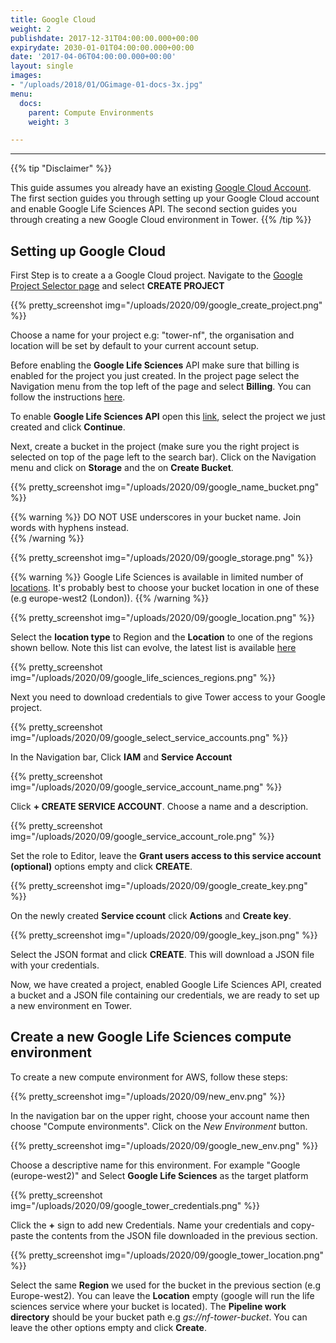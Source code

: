 ```yaml
---
title: Google Cloud
weight: 2
publishdate: 2017-12-31T04:00:00.000+00:00
expirydate: 2030-01-01T04:00:00.000+00:00
date: '2017-04-06T04:00:00.000+00:00'
layout: single
images:
- "/uploads/2018/01/OGimage-01-docs-3x.jpg"
menu:
  docs:
    parent: Compute Environments
    weight: 3

---
```

---
{{% tip "Disclaimer" %}}
<!-- If you already have Batch environment pre-configured skip Froge and go to Launch -->
This guide assumes you already have an existing [Google Cloud Account](https://console.cloud.google.com). The first section guides you through setting up your Google Cloud account and enable Google Life Sciences API. The second section guides you through creating a new Google Cloud environment in Tower.
{{% /tip %}}

## Setting up Google Cloud

First Step is to create a a Google Cloud project. Navigate to the [Google Project Selector page](https://console.cloud.google.com/projectselector2) and select **CREATE PROJECT**

{{% pretty_screenshot img="/uploads/2020/09/google_create_project.png" %}}

Choose a name for your project e.g: "tower-nf", the organisation and location will be set by default to your current account setup.

Before enabling the **Google Life Sciences** API make sure that billing is enabled for the project you just created. In the project page select the Navigation menu from the top left of the page and select **Billing**. You can follow the instructions [here](https://cloud.google.com/billing/docs/how-to/modify-project).

To enable **Google Life Sciences API** open this [link](https://console.cloud.google.com/flows/enableapi?apiid=lifesciences.googleapis.com%2Ccompute.googleapis.com%2Cstorage-api.googleapis.com), select the project we just created and click **Continue**.

Next, create a bucket in the project (make sure you the right project is selected on top of the page left to the search bar). Click on the Navigation menu and click on **Storage** and the on **Create Bucket**.

{{% pretty_screenshot img="/uploads/2020/09/google_name_bucket.png" %}}

{{% warning %}}
DO NOT USE underscores in your bucket name. Join words with hyphens instead.   
{{% /warning %}}


{{% pretty_screenshot img="/uploads/2020/09/google_storage.png" %}}

{{% warning %}}
Google Life Sciences is available in limited number of [locations](https://cloud.google.com/life-sciences/docs/concepts/locations). It's probably best to choose your bucket location in one of these (e.g europe-west2 (London)).
{{% /warning %}}

{{% pretty_screenshot img="/uploads/2020/09/google_location.png" %}}

Select the **location type** to Region and the **Location** to one of the regions shown bellow. Note this list can evolve, the latest list is available [here](https://cloud.google.com/life-sciences/docs/concepts/locations)

{{% pretty_screenshot img="/uploads/2020/09/google_life_sciences_regions.png" %}}

Next you need to download credentials to give Tower access to your Google project.

{{% pretty_screenshot img="/uploads/2020/09/google_select_service_accounts.png" %}}

In the Navigation bar, Click **IAM** and **Service Account**

{{% pretty_screenshot img="/uploads/2020/09/google_service_account_name.png" %}}

Click **+ CREATE SERVICE ACCOUNT**. Choose a name and a description.

{{% pretty_screenshot img="/uploads/2020/09/google_service_account_role.png" %}}

Set the role to Editor, leave the **Grant users access to this service account (optional)** options empty and click **CREATE**.

{{% pretty_screenshot img="/uploads/2020/09/google_create_key.png" %}}

On the newly created **Service ccount** click **Actions** and **Create key**.

{{% pretty_screenshot img="/uploads/2020/09/google_key_json.png" %}}

Select the JSON format and click **CREATE**. This will download a JSON file with your credentials.


Now, we have created a project, enabled Google Life Sciences API, created a bucket and a JSON file containing our credentials, we are ready to set up a new environment en Tower.

## Create a new Google Life Sciences compute environment

To create a new compute environment for AWS, follow these steps:

{{% pretty_screenshot img="/uploads/2020/09/new_env.png" %}}

In the navigation bar on the upper right, choose your account name then choose "Compute environments". Click on the *New Environment* button.

{{% pretty_screenshot img="/uploads/2020/09/google_new_env.png" %}}

Choose a descriptive name for this environment. For example "Google (europe-west2)" and Select **Google Life Sciences** as the target platform

{{% pretty_screenshot img="/uploads/2020/09/google_tower_credentials.png" %}}

Click the **+** sign to add new Credentials. Name your credentials and copy-paste the contents from the JSON file downloaded in the previous section.

{{% pretty_screenshot img="/uploads/2020/09/google_tower_location.png" %}}

Select the same **Region** we used for the bucket in the previous section (e.g Europe-west2). You can leave the **Location** empty (google will run the life sciences service where your bucket is located). The **Pipeline work directory** should be your bucket path e.g *gs://nf-tower-bucket*. You can leave the other options empty and click **Create**.

